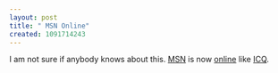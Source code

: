 ```yaml
--- 
layout: post
title: " MSN Online"
created: 1091714243
---
```

I am not sure if anybody knows about this. <a href="http://messenger.msn.com/">MSN</a> is now <a href="http://webmessenger.msn.com/">online</a> like <a href="http://go.icq.com">ICQ</a>.

